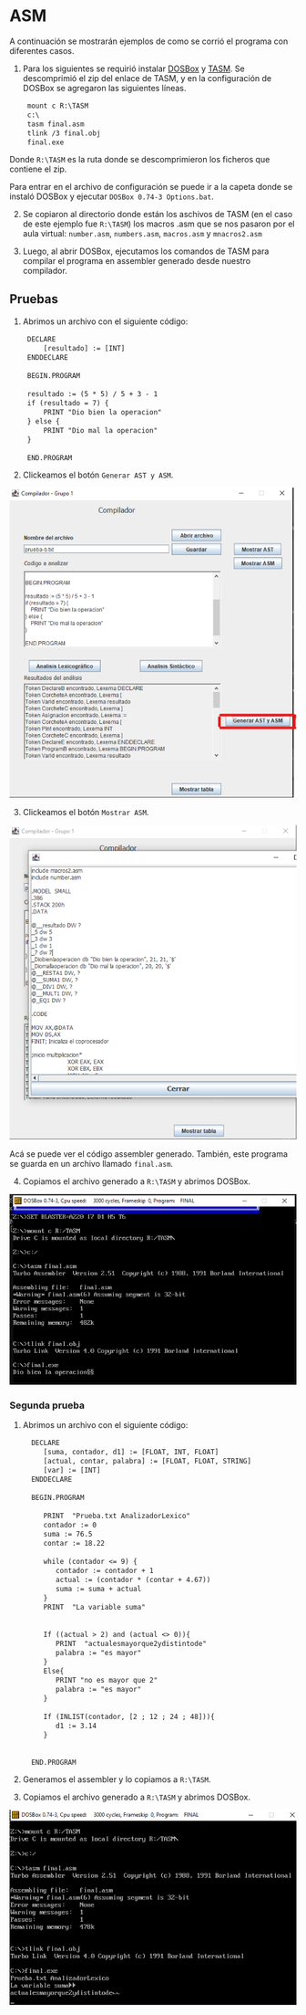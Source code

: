 # ASM

A continuación se mostrarán ejemplos de como se corrió el programa con diferentes casos.

1. Para los siguientes se requirió instalar [DOSBox](https://www.dosbox.com/) y [TASM](https://drive.google.com/file/d/0BxFfQqBvZCltMHdNbFFCZVJkUlE/view).
Se descomprimió el zip del enlace de TASM, y en la configuración de DOSBox se agregaron las siguientes líneas.

        mount c R:\TASM
        c:\
        tasm final.asm
        tlink /3 final.obj
        final.exe        

Donde `R:\TASM` es la ruta donde se descomprimieron los ficheros que contiene el zip.

Para entrar en el archivo de configuración se puede ir a la capeta donde se instaló DOSBox y ejecutar `DOSBox 0.74-3 Options.bat`.

2. Se copiaron al directorio donde están los aschivos de TASM (en el caso de este ejemplo fue `R:\TASM`) los macros .asm que se nos pasaron por el aula virtual: `number.asm`, `numbers.asm`, `macros.asm` y `mnacros2.asm`

3. Luego, al abrir DOSBox, ejecutamos los comandos de TASM para compilar el programa en assembler generado desde nuestro compilador.


## Pruebas

1) Abrimos un archivo con el siguiente código:

        DECLARE
            [resultado] := [INT]
        ENDDECLARE
        
        BEGIN.PROGRAM
        
        resultado := (5 * 5) / 5 + 3 - 1
        if (resultado = 7) {
            PRINT "Dio bien la operacion"
        } else {
            PRINT "Dio mal la operacion"
        }
        
        END.PROGRAM

2) Clickeamos el botón `Generar AST y ASM`.

![Generar AST y ASM](doc/img/ASM/ASM_1.png)

3) Clickeamos el botón `Mostrar ASM`.

![](doc/img/ASM/ASM_2.png)

Acá se puede ver el código assembler generado. También, este programa se guarda en un archivo llamado `final.asm`.

4) Copiamos el archivo generado a `R:\TASM` y abrimos DOSBox.

![](doc/img/ASM/ASM_3.png)


### Segunda prueba


1) Abrimos un archivo con el siguiente código:

         DECLARE
            [suma, contador, d1] := [FLOAT, INT, FLOAT]
            [actual, contar, palabra] := [FLOAT, FLOAT, STRING]
            [var] := [INT]
         ENDDECLARE
         
         BEGIN.PROGRAM
         
            PRINT  "Prueba.txt AnalizadorLexico"
            contador := 0
            suma := 76.5
            contar := 18.22
            
            while (contador <= 9) {
               contador := contador + 1
               actual := (contador * (contar + 4.67))
               suma := suma + actual
            }
            PRINT  "La variable suma"
            
            
            If ((actual > 2) and (actual <> 0)){
               PRINT  "actualesmayorque2ydistintode"
               palabra := "es mayor"
            }
            Else{
               PRINT "no es mayor que 2"
               palabra := "es mayor"
            }
            
            If (INLIST(contador, [2 ; 12 ; 24 ; 48])){
               d1 := 3.14
            }
         
         
         END.PROGRAM

2) Generamos el assembler y lo copiamos a `R:\TASM`.

3) Copiamos el archivo generado a `R:\TASM` y abrimos DOSBox.

![](doc/img/ASM/ASM_4.png)
